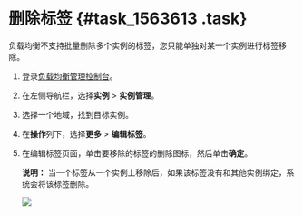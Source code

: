 # 删除标签 {#task_1563613 .task}

负载均衡不支持批量删除多个实例的标签，您只能单独对某一个实例进行标签移除。

1.  登录[负载均衡管理控制台](https://slb.console.aliyun.com/slb)。 
2.  在左侧导航栏，选择**实例** \> **实例管理**。
3.  选择一个地域，找到目标实例。
4.  在**操作**列下，选择**更多** \> **编辑标签**。
5.  在编辑标签页面，单击要移除的标签的删除图标，然后单击**确定**。 

    **说明：** 当一个标签从一个实例上移除后，如果该标签没有和其他实例绑定，系统会将该标签删除。

    ![](http://static-aliyun-doc.oss-cn-hangzhou.aliyuncs.com/assets/img/16154/15676487107387_zh-CN.png)


